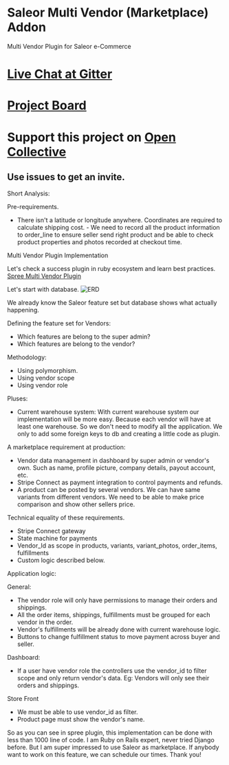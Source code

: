 # Saleor Multi Vendor (Marketplace) Addon
Multi Vendor Plugin for Saleor e-Commerce

# [Live Chat at Gitter](https://gitter.im/Saleor-Multi-Vendor/community)
# [Project Board](https://github.com/Saleor-Multi-Vendor/saleor-multi-vendor/projects/1)
# Support this project on [Open Collective](https://opencollective.com/saleor-marketplace#category-BUDGET)

## Use issues to get an invite. 

Short Analysis:

Pre-requirements.
- There isn't a latitude or longitude anywhere. Coordinates are required to calculate shipping cost. - We need to record all the product information to order_line to ensure seller send right product and be able to check product properties and photos recorded at checkout time.

Multi Vendor Plugin Implementation

Let's check a success plugin in ruby ecosystem and learn best practices. [Spree Multi Vendor Plugin](https://github.com/spree-contrib/spree_multi_vendor)

Let's start with database.
![ERD](https://user-images.githubusercontent.com/9559372/85078411-0fd12c00-b1cd-11ea-95ae-da0574904242.png)

We already know the Saleor feature set but database shows what actually happening.

Defining the feature set for Vendors:
- Which features are belong to the super admin?
- Which features are belong to the vendor?

Methodology:
- Using polymorphism.
- Using vendor scope
- Using vendor role

Pluses:
- Current warehouse system:
With current warehouse system our implementation will be more easy. Because each vendor will have at least one warehouse. So we don't need to modify all the application. We only to add some foreign keys to db and creating a little code as plugin.

A marketplace requirement at production:
- Vendor data management in dashboard by super admin or vendor's own. Such as name, profile picture, company details, payout account, etc.
- Stripe Connect as payment integration to control payments and refunds.
- A product can be posted by several vendors. We can have same variants from different vendors. We need to be able to make price comparison and show other sellers price.

Technical equality of these requirements.
- Stripe Connect gateway
- State machine for payments
- Vendor_Id as scope in products, variants, variant_photos, order_items, fulfillments
- Custom logic described below.

Application logic:

General:
- The vendor role will only have permissions to manage their orders and shippings.
- All the order items, shippings, fulfillments must be grouped for each vendor in the order.
- Vendor's fulfillments will be already done with current warehouse logic.
- Buttons to change fulfillment status to move payment across buyer and seller.

Dashboard:
- If a user have vendor role the controllers use the vendor_id to filter scope and only return vendor's data. Eg: Vendors will only see their orders and shippings.

Store Front
- We must be able to use vendor_id as filter.
- Product page must show the vendor's name.

So as you can see in spree plugin, this implementation can be done with less than 1000 line of code. I am Ruby on Rails expert, never tried Django before. But I am super impressed to use Saleor as marketplace. If anybody want to work on this feature, we can schedule our times. Thank you!
